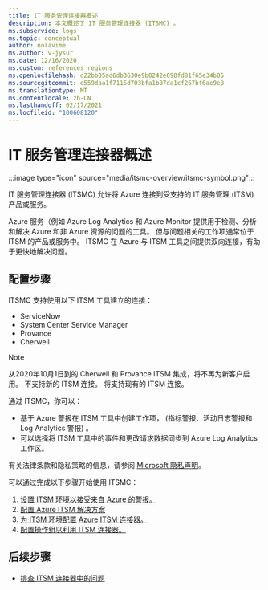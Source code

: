 ```yaml
---
title: IT 服务管理连接器概述
description: 本文概述了 IT 服务管理连接器 (ITSMC) 。
ms.subservice: logs
ms.topic: conceptual
author: nolavime
ms.author: v-jysur
ms.date: 12/16/2020
ms.custom: references_regions
ms.openlocfilehash: d22bb05ad6db3630e9b0242e098fd81f65e34b05
ms.sourcegitcommit: e559daa1f7115d703bfa1b87da1cf267bf6ae9e8
ms.translationtype: MT
ms.contentlocale: zh-CN
ms.lasthandoff: 02/17/2021
ms.locfileid: "100608120"
---
```

# <a name="it-service-management-connector-overview"></a>IT 服务管理连接器概述

:::image type="icon" source="media/itsmc-overview/itsmc-symbol.png":::

IT 服务管理连接器 (ITSMC) 允许将 Azure 连接到受支持的 IT 服务管理 (ITSM) 产品或服务。

Azure 服务（例如 Azure Log Analytics 和 Azure Monitor 提供用于检测、分析和解决 Azure 和非 Azure 资源的问题的工具。 但与问题相关的工作项通常位于 ITSM 的产品或服务中。 ITSMC 在 Azure 与 ITSM 工具之间提供双向连接，有助于更快地解决问题。

## <a name="configuration-steps"></a>配置步骤

ITSMC 支持使用以下 ITSM 工具建立的连接：

-   ServiceNow
-   System Center Service Manager
-   Provance
-   Cherwell

   >[!NOTE]
> 从2020年10月1日到的 Cherwell 和 Provance ITSM 集成，将不再为新客户启用。 不支持新的 ITSM 连接。
> 将支持现有的 ITSM 连接。

通过 ITSMC，你可以：

-  基于 Azure 警报在 ITSM 工具中创建工作项， (指标警报、活动日志警报和 Log Analytics 警报) 。
-  可以选择将 ITSM 工具中的事件和更改请求数据同步到 Azure Log Analytics 工作区。

有关法律条款和隐私策略的信息，请参阅 [Microsoft 隐私声明](https://go.microsoft.com/fwLink/?LinkID=522330&clcid=0x9)。

可以通过完成以下步骤开始使用 ITSMC：

1. [设置 ITSM 环境以接受来自 Azure 的警报。](./itsmc-connections.md)
1. [配置 Azure ITSM 解决方案](./itsmc-definition.md#add-it-service-management-connector)
1. [为 ITSM 环境配置 Azure ITSM 连接器。](./itsmc-definition.md#create-an-itsm-connection)
1. [配置操作组以利用 ITSM 连接器。](./itsmc-definition.md#define-a-template)

## <a name="next-steps"></a>后续步骤

* [排查 ITSM 连接器中的问题](./itsmc-resync-servicenow.md)
